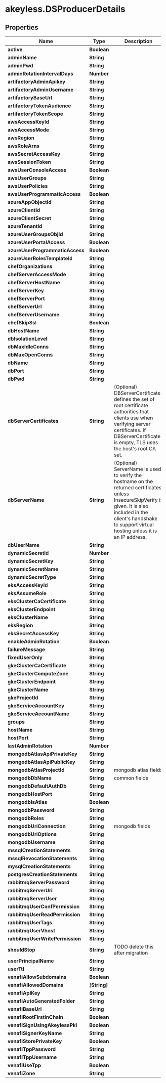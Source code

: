# akeyless.DSProducerDetails

## Properties

Name | Type | Description | Notes
------------ | ------------- | ------------- | -------------
**active** | **Boolean** |  | [optional] 
**adminName** | **String** |  | [optional] 
**adminPwd** | **String** |  | [optional] 
**adminRotationIntervalDays** | **Number** |  | [optional] 
**artifactoryAdminApikey** | **String** |  | [optional] 
**artifactoryAdminUsername** | **String** |  | [optional] 
**artifactoryBaseUrl** | **String** |  | [optional] 
**artifactoryTokenAudience** | **String** |  | [optional] 
**artifactoryTokenScope** | **String** |  | [optional] 
**awsAccessKeyId** | **String** |  | [optional] 
**awsAccessMode** | **String** |  | [optional] 
**awsRegion** | **String** |  | [optional] 
**awsRoleArns** | **String** |  | [optional] 
**awsSecretAccessKey** | **String** |  | [optional] 
**awsSessionToken** | **String** |  | [optional] 
**awsUserConsoleAccess** | **Boolean** |  | [optional] 
**awsUserGroups** | **String** |  | [optional] 
**awsUserPolicies** | **String** |  | [optional] 
**awsUserProgrammaticAccess** | **Boolean** |  | [optional] 
**azureAppObjectId** | **String** |  | [optional] 
**azureClientId** | **String** |  | [optional] 
**azureClientSecret** | **String** |  | [optional] 
**azureTenantId** | **String** |  | [optional] 
**azureUserGroupsObjId** | **String** |  | [optional] 
**azureUserPortalAccess** | **Boolean** |  | [optional] 
**azureUserProgrammaticAccess** | **Boolean** |  | [optional] 
**azureUserRolesTemplateId** | **String** |  | [optional] 
**chefOrganizations** | **String** |  | [optional] 
**chefServerAccessMode** | **String** |  | [optional] 
**chefServerHostName** | **String** |  | [optional] 
**chefServerKey** | **String** |  | [optional] 
**chefServerPort** | **String** |  | [optional] 
**chefServerUrl** | **String** |  | [optional] 
**chefServerUsername** | **String** |  | [optional] 
**chefSkipSsl** | **Boolean** |  | [optional] 
**dbHostName** | **String** |  | [optional] 
**dbIsolationLevel** | **String** |  | [optional] 
**dbMaxIdleConns** | **String** |  | [optional] 
**dbMaxOpenConns** | **String** |  | [optional] 
**dbName** | **String** |  | [optional] 
**dbPort** | **String** |  | [optional] 
**dbPwd** | **String** |  | [optional] 
**dbServerCertificates** | **String** | (Optional) DBServerCertificates defines the set of root certificate authorities that clients use when verifying server certificates. If DBServerCertificates is empty, TLS uses the host&#39;s root CA set. | [optional] 
**dbServerName** | **String** | (Optional) ServerName is used to verify the hostname on the returned certificates unless InsecureSkipVerify is given. It is also included in the client&#39;s handshake to support virtual hosting unless it is an IP address. | [optional] 
**dbUserName** | **String** |  | [optional] 
**dynamicSecretId** | **Number** |  | [optional] 
**dynamicSecretKey** | **String** |  | [optional] 
**dynamicSecretName** | **String** |  | [optional] 
**dynamicSecretType** | **String** |  | [optional] 
**eksAccessKeyId** | **String** |  | [optional] 
**eksAssumeRole** | **String** |  | [optional] 
**eksClusterCaCertificate** | **String** |  | [optional] 
**eksClusterEndpoint** | **String** |  | [optional] 
**eksClusterName** | **String** |  | [optional] 
**eksRegion** | **String** |  | [optional] 
**eksSecretAccessKey** | **String** |  | [optional] 
**enableAdminRotation** | **Boolean** |  | [optional] 
**failureMessage** | **String** |  | [optional] 
**fixedUserOnly** | **String** |  | [optional] 
**gkeClusterCaCertificate** | **String** |  | [optional] 
**gkeClusterComputeZone** | **String** |  | [optional] 
**gkeClusterEndpoint** | **String** |  | [optional] 
**gkeClusterName** | **String** |  | [optional] 
**gkeProjectId** | **String** |  | [optional] 
**gkeServiceAccountKey** | **String** |  | [optional] 
**gkeServiceAccountName** | **String** |  | [optional] 
**groups** | **String** |  | [optional] 
**hostName** | **String** |  | [optional] 
**hostPort** | **String** |  | [optional] 
**lastAdminRotation** | **Number** |  | [optional] 
**mongodbAtlasApiPrivateKey** | **String** |  | [optional] 
**mongodbAtlasApiPublicKey** | **String** |  | [optional] 
**mongodbAtlasProjectId** | **String** | mongodb atlas fields | [optional] 
**mongodbDbName** | **String** | common fields | [optional] 
**mongodbDefaultAuthDb** | **String** |  | [optional] 
**mongodbHostPort** | **String** |  | [optional] 
**mongodbIsAtlas** | **Boolean** |  | [optional] 
**mongodbPassword** | **String** |  | [optional] 
**mongodbRoles** | **String** |  | [optional] 
**mongodbUriConnection** | **String** | mongodb fields | [optional] 
**mongodbUriOptions** | **String** |  | [optional] 
**mongodbUsername** | **String** |  | [optional] 
**mssqlCreationStatements** | **String** |  | [optional] 
**mssqlRevocationStatements** | **String** |  | [optional] 
**mysqlCreationStatements** | **String** |  | [optional] 
**postgresCreationStatements** | **String** |  | [optional] 
**rabbitmqServerPassword** | **String** |  | [optional] 
**rabbitmqServerUri** | **String** |  | [optional] 
**rabbitmqServerUser** | **String** |  | [optional] 
**rabbitmqUserConfPermission** | **String** |  | [optional] 
**rabbitmqUserReadPermission** | **String** |  | [optional] 
**rabbitmqUserTags** | **String** |  | [optional] 
**rabbitmqUserVhost** | **String** |  | [optional] 
**rabbitmqUserWritePermission** | **String** |  | [optional] 
**shouldStop** | **String** | TODO delete this after migration | [optional] 
**userPrincipalName** | **String** |  | [optional] 
**userTtl** | **String** |  | [optional] 
**venafiAllowSubdomains** | **Boolean** |  | [optional] 
**venafiAllowedDomains** | **[String]** |  | [optional] 
**venafiApiKey** | **String** |  | [optional] 
**venafiAutoGeneratedFolder** | **String** |  | [optional] 
**venafiBaseUrl** | **String** |  | [optional] 
**venafiRootFirstInChain** | **Boolean** |  | [optional] 
**venafiSignUsingAkeylessPki** | **Boolean** |  | [optional] 
**venafiSignerKeyName** | **String** |  | [optional] 
**venafiStorePrivateKey** | **Boolean** |  | [optional] 
**venafiTppPassword** | **String** |  | [optional] 
**venafiTppUsername** | **String** |  | [optional] 
**venafiUseTpp** | **Boolean** |  | [optional] 
**venafiZone** | **String** |  | [optional] 


